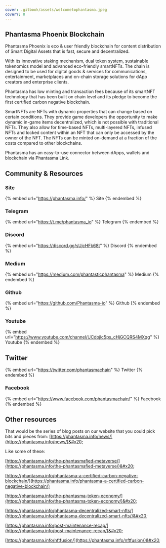 ```yaml
---
cover: .gitbook/assets/welcometophantasma.jpeg
coverY: 0
---
```


## Phantasma Phoenix Blockchain

Phantasma Phoenix is eco & user friendly  blockchain  for content distribution of Smart Digital Assets that is fast, secure and decentralized.

With its innovative staking mechanism, dual token system, sustainable tokenomics model and advanced eco-friendly smartNFTs. The chain is designed to be used for digital goods & services for communications, entertainment, marketplaces and on-chain storage solutions for dApp creators and enterprise clients.

Phantasma has low minting and transaction fees because of its smartNFT technology that has been built on chain level and its pledge to become the first certified carbon negative blockchain.

SmartNFTs are NFTs with dynamic properties that can change based on certain conditions. They provide game developers the opportunity to make dynamic in-game items decentralized, which is not possible with traditional NFTs. They also allow for time-based NFTs, multi-layered NFTs, infused NFTs and locked content within an NFT that can only be accessed by the owner of the NFT. The NFTs can be minted on-demand at a fraction of the costs compared to other blockchains.

Phantasma has an easy-to-use connector between dApps, wallets and blockchain via Phantasma Link.

## Community & Resources

### Site

{% embed url="https://phantasma.info/" %}
Site
{% endembed %}

### Telegram

{% embed url="https://t.me/phantasma_io" %}
Telegram
{% endembed %}

### Discord

{% embed url="https://discord.gg/sUjcHFk68t" %}
Discord
{% endembed %}

### Medium

{% embed url="https://medium.com/phantasticphantasma" %}
Medium
{% endembed %}

### Github

{% embed url="https://github.com/Phantasma-io" %}
Github
{% endembed %}

### Youtube

{% embed url="https://www.youtube.com/channel/UCdojlc5ps_cHjGCQRS4MXqg" %}
Youtube
{% endembed %}

## Twitter

{% embed url="https://twitter.com/phantasmachain" %}
Twitter
{% endembed %}

### Facebook

{% embed url="https://www.facebook.com/phantasmachain/" %}
Facebook
{% endembed %}

## Other resources

That would be the series of blog posts on our website that you could pick bits and pieces from: [https://phantasma.info/news/](https://phantasma.info/news/)&#x20;

Like some of these:

&#x20;[https://phantasma.info/the-phantasmafied-metaverse/](https://phantasma.info/the-phantasmafied-metaverse/)&#x20;

[https://phantasma.info/phantasma-a-certified-carbon-negative-blockchain/](https://phantasma.info/phantasma-a-certified-carbon-negative-blockchain/)

[https://phantasma.info/the-phantasma-token-economy/](https://phantasma.info/the-phantasma-token-economy/)&#x20;

[https://phantasma.info/phantasma-decentralized-smart-nfts/](https://phantasma.info/phantasma-decentralized-smart-nfts/)&#x20;

[https://phantasma.info/post-maintenance-recap/](https://phantasma.info/post-maintenance-recap/)&#x20;

[https://phantasma.info/nftfusion/](https://phantasma.info/nftfusion/)&#x20;
